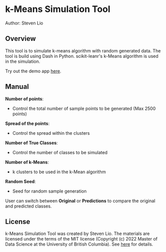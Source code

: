 # k-Means Simulation Tool

Author: Steven Lio

Overview
--------

This tool is to simulate k-means algorithm with random generated data. The tool is build using Dash in Python.
scikit-leanr's k-Means algorithm is used in the simulation.

Try out the demo app [here](https://dsci532-2022-ia1-k-means.herokuapp.com/).

Manual
------

**Number of points**: 
-	Control the total number of sample points to be generated (Max 2500 points)

**Spread of the points**: 
-	Control the spread within the clusters

**Number of True Classes**: 
-	Control the number of classes to be simulated

**Number of k-Means**:
-	k clusters to be used in the k-Mean algorithm

**Random Seed**:
-	Seed for random sample generation

User can switch between **Original** or **Predictions** to compare the original and predicted classes.

License
-------
k-Means Simulation Tool was created by Steven Lio. The materials are licensed under the terms of the MIT license (Copyright (c) 2022 Master of Data Science at the University of British Columbia). See [here](https://github.com/stevenlio88/kmean_simulation/blob/main/LICENSE) for details.